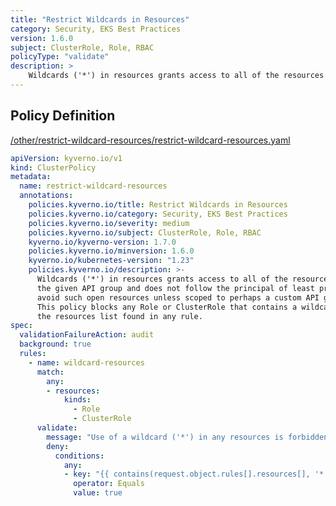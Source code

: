 ```yaml
---
title: "Restrict Wildcards in Resources"
category: Security, EKS Best Practices
version: 1.6.0
subject: ClusterRole, Role, RBAC
policyType: "validate"
description: >
    Wildcards ('*') in resources grants access to all of the resources referenced by the given API group and does not follow the principal of least privilege. As much as possible, avoid such open resources unless scoped to perhaps a custom API group. This policy blocks any Role or ClusterRole that contains a wildcard entry in the resources list found in any rule.
---
```


## Policy Definition
<a href="https://github.com/kyverno/policies/raw/main//other/restrict-wildcard-resources/restrict-wildcard-resources.yaml" target="-blank">/other/restrict-wildcard-resources/restrict-wildcard-resources.yaml</a>

```yaml
apiVersion: kyverno.io/v1
kind: ClusterPolicy
metadata:
  name: restrict-wildcard-resources
  annotations:
    policies.kyverno.io/title: Restrict Wildcards in Resources
    policies.kyverno.io/category: Security, EKS Best Practices
    policies.kyverno.io/severity: medium
    policies.kyverno.io/subject: ClusterRole, Role, RBAC
    kyverno.io/kyverno-version: 1.7.0
    policies.kyverno.io/minversion: 1.6.0
    kyverno.io/kubernetes-version: "1.23"
    policies.kyverno.io/description: >-
      Wildcards ('*') in resources grants access to all of the resources referenced by
      the given API group and does not follow the principal of least privilege. As much as possible,
      avoid such open resources unless scoped to perhaps a custom API group.
      This policy blocks any Role or ClusterRole that contains a wildcard entry in
      the resources list found in any rule.
spec:
  validationFailureAction: audit
  background: true
  rules:
    - name: wildcard-resources
      match:
        any:
        - resources:
            kinds:
              - Role
              - ClusterRole
      validate:
        message: "Use of a wildcard ('*') in any resources is forbidden."
        deny:
          conditions:
            any:
            - key: "{{ contains(request.object.rules[].resources[], '*') }}"
              operator: Equals
              value: true
```
